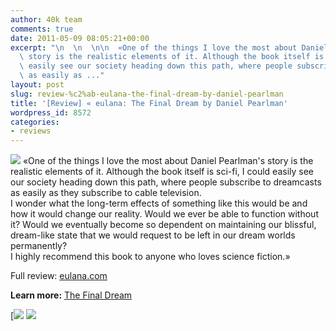 ```yaml
---
author: 40k team
comments: true
date: 2011-05-09 08:05:21+00:00
excerpt: "\n  \n  \n\n  «One of the things I love the most about Daniel Pearlman's\
  \ story is the realistic elements of it. Although the book itself is sci-fi, I could\
  \ easily see our society heading down this path, where people subscribe to dreamcasts\
  \ as easily as ..."
layout: post
slug: review-%c2%ab-eulana-the-final-dream-by-daniel-pearlman
title: '[Review] « eulana: The Final Dream by Daniel Pearlman'
wordpress_id: 8572
categories:
- reviews
---
```



  


  

> 
![](http://www.40kbooks.com/wp-content/uploads/quote1.jpg)
  «One of the things I love the most about Daniel Pearlman's story is the realistic elements of it. Although the book itself is sci-fi, I could easily see our society heading down this path, where people subscribe to dreamcasts as easily as they subscribe to cable television.  
I wonder what the long-term effects of something like this would be and how it would change our reality. Would we ever be able to function without it? Would we eventually become so dependent on maintaining our blissful, dream-like state that we would request to be left in our dream worlds permanently?  
I highly recommend this book to anyone who loves science fiction.»


  

Full review: [eulana.com](http://tinyurl.com/5ub3cxt)






**Learn more:** [The Final Dream](http://www.40kbooks.com/?page_id=133&category=13&product_id=54)





[![](http://www.bookcafe.net/filtr/t1.png)
[![](http://www.bookcafe.net/filtr/f1.png)](http://www.facebook.com/pages/40k/122586614419616)


 
    
